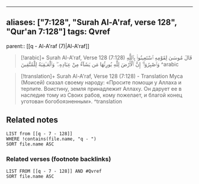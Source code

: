 
---
aliases: ["7:128", "Surah Al-A'raf, verse 128", "Qur'an 7:128"]
tags: Qvref
---

parent:: [[q - Al-A'raf (7)|Al-A'raf]]

> [!arabic]+ Surah Al-A'raf, Verse 128 (7:128)
> <span class="quran-arabic">قَالَ مُوسَىٰ لِقَوْمِهِ ٱسْتَعِينُوا۟ بِٱللَّهِ وَٱصْبِرُوٓا۟ ۖ إِنَّ ٱلْأَرْضَ لِلَّهِ يُورِثُهَا مَن يَشَآءُ مِنْ عِبَادِهِۦ ۖ وَٱلْعَـٰقِبَةُ لِلْمُتَّقِينَ</span>
^arabic

> [!translation]+ Surah Al-A'raf, Verse 128 (7:128) - Translation
> Муса (Моисей) сказал своему народу: «Просите помощи у Аллаха и терпите. Воистину, земля принадлежит Аллаху. Он дарует ее в наследие тому из Своих рабов, кому пожелает, и благой конец уготован богобоязненным».
^translation



## Related notes
```dataview
LIST from [[q - 7 - 128]]
WHERE !contains(file.name, "q - ")
SORT file.name ASC
```

### Related verses (footnote backlinks)
```dataview
LIST FROM [[q - 7 - 128]] AND #Qvref
SORT file.name ASC
```

